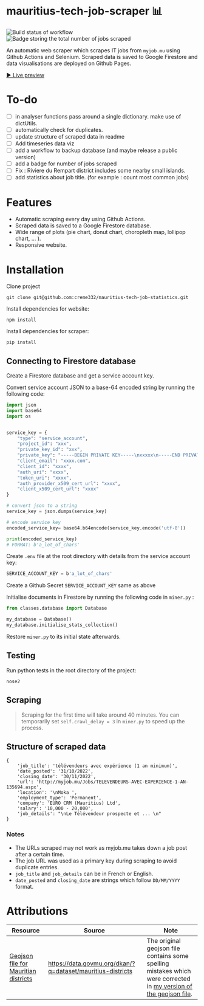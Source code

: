 # mauritius-tech-job-scraper 📊 
![Build status of workflow](https://github.com/creme332/mauritius-tech-job-statistics/actions/workflows/scrape.yml/badge.svg)
![Badge storing the total number of jobs scraped](https://img.shields.io/badge/Total%20jobs%20scraped-100-brightgreen)

An automatic web scraper which scrapes IT jobs from `myjob.mu` using Github Actions and Selenium. Scraped data is saved to Google Firestore and data visualisations are deployed on Github Pages. 

[▶ Live preview](https://github.com/creme332/mauritius-tech-job-statistics/dist)

# To-do 
- [ ] in analyser functions pass around a single dictionary. make use of dictUtils.
- [ ] automatically check for duplicates.
- [ ] update structure of scraped data in readme
- [ ] Add timeseries data viz
- [ ] add a workflow to backup database (and maybe release a public version)
- [ ] add a badge for number of jobs scraped
- [ ] Fix : Riviere du Rempart district includes some nearby small islands.
- [ ] add statistics about job title. (for example : count most common jobs)
  
# Features
- Automatic scraping every day using Github Actions.
- Scraped data is saved to a Google Firestore database.
- Wide range of plots (pie chart, donut chart, choropleth map, lollipop chart, ... ).
- Responsive website.

# Installation
Clone project
```
git clone git@github.com:creme332/mauritius-tech-job-statistics.git
```
Install dependencies for website:
```
npm install
```
Install dependencies for scraper:
```
pip install
```
## Connecting to Firestore database 
Create a Firestore database and get a service account key.

Convert service account JSON to a base-64 encoded string by running the following code:
```python
import json
import base64
import os


service_key = {
    "type": "service_account",
    "project_id": "xxx",
    "private_key_id": "xxx",
    "private_key": "-----BEGIN PRIVATE KEY-----\nxxxxx\n-----END PRIVATE KEY-----\n",
    "client_email": "xxxx.com",
    "client_id": "xxxx",
    "auth_uri": "xxxx",
    "token_uri": "xxxx",
    "auth_provider_x509_cert_url": "xxxx",
    "client_x509_cert_url": "xxxx"
}

# convert json to a string
service_key = json.dumps(service_key)

# encode service key
encoded_service_key= base64.b64encode(service_key.encode('utf-8'))

print(encoded_service_key)
# FORMAT: b'a_lot_of_chars'
```

Create `.env` file at the root directory with details from the service account key:
```js
SERVICE_ACCOUNT_KEY = b'a_lot_of_chars'
```

Create a Github Secret `SERVICE_ACCOUNT_KEY` same as above

Initialise documents in Firestore by running the following code in `miner.py` :
```python
from classes.database import Database

my_database = Database()
my_database.initialise_stats_collection()
```
Restore `miner.py` to its initial state afterwards.

## Testing
Run python tests in the root directory of the project:
```
nose2
```

## Scraping


> Scraping for the first time will take around 40 minutes. You can temporarily set  `self.crawl_delay = 3` in `miner.py` to speed up the process.

## Structure of scraped data ##
```
{
	'job_title': 'télévendeurs avec expérience (1 an minimum)',
	'date_posted': '31/10/2022',
	'closing_date': '30/11/2022',
	'url': 'http://myjob.mu/Jobs/TELEVENDEURS-AVEC-EXPERIENCE-1-AN-135694.aspx',
	'location': '\nMoka ',
	'employment_type': 'Permanent',
	'company': 'EURO CRM (Mauritius) Ltd',
	'salary': '10,000 - 20,000',
	'job_details': "\nLe Télévendeur prospecte et ... \n"
}
```

### Notes
- The URLs scraped may not work as myjob.mu takes down a job post after a certain time. 
- The job URL was used as a primary key during scraping to avoid duplicate entries.
- `job_title` and `job_details` can be in French or English. 
- `date_posted` and `closing_date` are strings which follow `DD/MM/YYYY` format.

# Attributions

Resource | Source | Note
---|---| ---|
[Geojson file for Mauritian districts](data/mauritius-districts-geojson.json) | https://data.govmu.org/dkan/?q=dataset/mauritius-districts | The original geojson file contains some spelling mistakes which were corrected in [my version of the geojson file](data/mauritius-districts-geojson.json).
